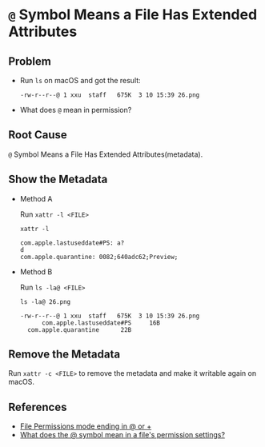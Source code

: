 # `@` Symbol Means a File Has Extended Attributes

## Problem
* Run `ls` on macOS and got the result:

  ```
  -rw-r--r--@ 1 xxu  staff   675K  3 10 15:39 26.png
  ```
* What does `@` mean in permission?

## Root Cause
`@` Symbol Means a File Has Extended Attributes(metadata).


## Show the Metadata
* Method A

  Run `xattr -l <FILE>` 

  ```
  xattr -l

  com.apple.lastuseddate#PS: a?
  d
  com.apple.quarantine: 0082;640adc62;Preview;
  ```

* Method B

  Run `ls -la@ <FILE>`

  ```
  ls -la@ 26.png 
  
  -rw-r--r--@ 1 xxu  staff   675K  3 10 15:39 26.png
        com.apple.lastuseddate#PS	  16B 
	com.apple.quarantine	  22B 
  ```

## Remove the Metadata
Run `xattr -c <FILE>` to remove the metadata and make it writable again on macOS.

## References
* [File Permissions mode ending in @ or +](https://unix.stackexchange.com/questions/92071/file-permissions-mode-ending-in-or)
* [What does the @ symbol mean in a file's permission settings?](https://serverfault.com/questions/151997/what-does-the-symbol-mean-in-a-files-permission-settings)


